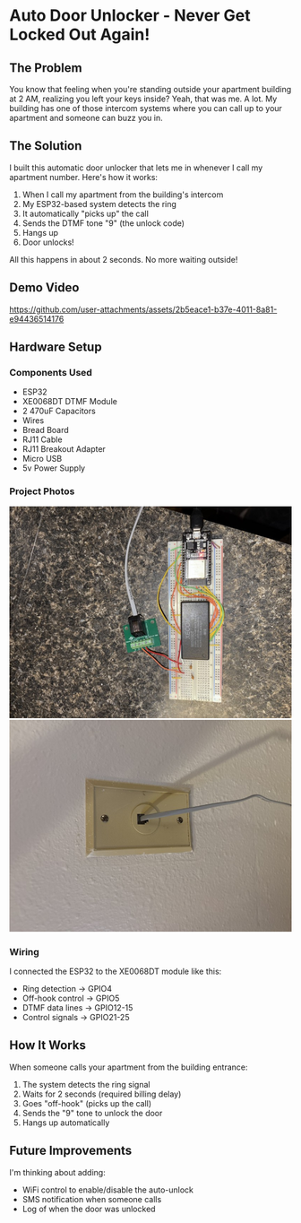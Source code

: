 # Auto Door Unlocker - Never Get Locked Out Again!

## The Problem

You know that feeling when you're standing outside your apartment building at 2 AM, realizing you left your keys inside? Yeah, that was me. A lot. My building has one of those intercom systems where you can call up to your apartment and someone can buzz you in.

## The Solution

I built this automatic door unlocker that lets me in whenever I call my apartment number. Here's how it works:

1. When I call my apartment from the building's intercom
2. My ESP32-based system detects the ring
3. It automatically "picks up" the call
4. Sends the DTMF tone "9" (the unlock code)
5. Hangs up
6. Door unlocks!

All this happens in about 2 seconds. No more waiting outside!

## Demo Video

https://github.com/user-attachments/assets/2b5eace1-b37e-4011-8a81-e94436514176

## Hardware Setup

### Components Used

- ESP32
- XE0068DT DTMF Module
- 2 470uF Capacitors
- Wires
- Bread Board
- RJ11 Cable
- RJ11 Breakout Adapter
- Micro USB
- 5v Power Supply

### Project Photos

![Project Overview](media/image_67210241_small.jpg)
![Circuit Detail 1](<media/image_6209779 (4)_small.jpg>)

### Wiring

I connected the ESP32 to the XE0068DT module like this:

- Ring detection -> GPIO4
- Off-hook control -> GPIO5
- DTMF data lines -> GPIO12-15
- Control signals -> GPIO21-25

## How It Works

When someone calls your apartment from the building entrance:

1. The system detects the ring signal
2. Waits for 2 seconds (required billing delay)
3. Goes "off-hook" (picks up the call)
4. Sends the "9" tone to unlock the door
5. Hangs up automatically

## Future Improvements

I'm thinking about adding:

- WiFi control to enable/disable the auto-unlock
- SMS notification when someone calls
- Log of when the door was unlocked
